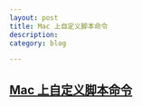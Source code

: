```yaml
---
layout: post
title: Mac 上自定义脚本命令
description: 
category: blog

---
```

## [Mac 上自定义脚本命令](http://www.jianshu.com/p/06ee358ad5c0)

